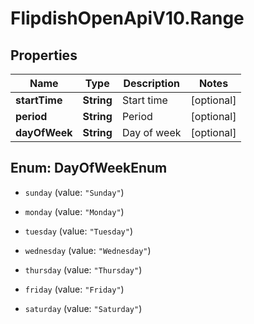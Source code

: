 # FlipdishOpenApiV10.Range

## Properties
Name | Type | Description | Notes
------------ | ------------- | ------------- | -------------
**startTime** | **String** | Start time | [optional] 
**period** | **String** | Period | [optional] 
**dayOfWeek** | **String** | Day of week | [optional] 


<a name="DayOfWeekEnum"></a>
## Enum: DayOfWeekEnum


* `sunday` (value: `"Sunday"`)

* `monday` (value: `"Monday"`)

* `tuesday` (value: `"Tuesday"`)

* `wednesday` (value: `"Wednesday"`)

* `thursday` (value: `"Thursday"`)

* `friday` (value: `"Friday"`)

* `saturday` (value: `"Saturday"`)




